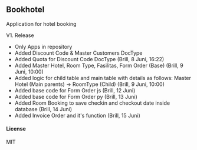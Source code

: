 ## Bookhotel

Application for hotel booking

V1. Release
- Only Apps in repository
- Added Discount Code & Master Customers DocType
- Added Quota for Discount Code DocType (Brill, 8 Juni, 16:22)
- Added Master Hotel, Room Type, Fasilitas, Form Order (Base) (Brill, 9 Juni, 10:00)
- Added logic for child table and main table with details as follows:
Master Hotel (Main parents) -> RoomType (Child) (Brill, 9 Juni, 10:00)
- Added base code for Form Order js (Brill, 12 Juni)
- Added base code for Form Order py (Brill, 13 Juni)
- Added Room Booking to save checkin and checkout date inside database (Brill, 14 Juni)
- Added Invoice Order and it's function (Brill, 15 Juni)

#### License

MIT
